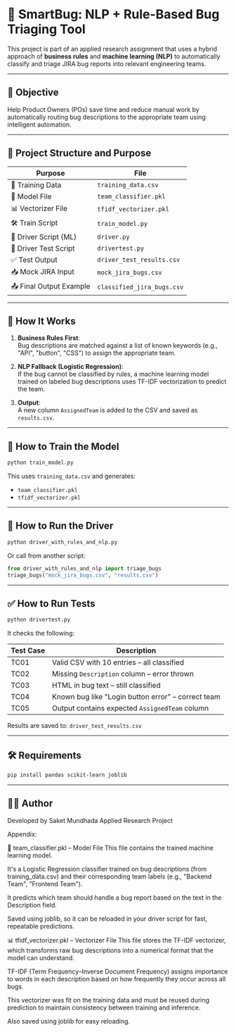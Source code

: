 # 🐞 SmartBug: NLP + Rule-Based Bug Triaging Tool

This project is part of an applied research assignment that uses a hybrid approach of **business rules** and **machine learning (NLP)** to automatically classify and triage JIRA bug reports into relevant engineering teams.

---

## 🎯 Objective

Help Product Owners (POs) save time and reduce manual work by automatically routing bug descriptions to the appropriate team using intelligent automation.

---

## 📁 Project Structure and Purpose

| Purpose                  | File                           |
|--------------------------|--------------------------------|
| 📄 Training Data         | `training_data.csv`            |
| 🧠 Model File            | `team_classifier.pkl`          |
| 📊 Vectorizer File       | `tfidf_vectorizer.pkl`         |
| 🛠 Train Script          | `train_model.py`               |
| 🚀 Driver Script (ML)    | `driver.py`                    |
| 🧪 Driver Test Script    | `drivertest.py`                |
| ✅ Test Output           | `driver_test_results.csv`      |
| 📥 Mock JIRA Input       | `mock_jira_bugs.csv`           |
| 📤 Final Output Example  | `classified_jira_bugs.csv`                  |

---

## 🧠 How It Works

1. **Business Rules First**:  
   Bug descriptions are matched against a list of known keywords (e.g., "API", "button", "CSS") to assign the appropriate team.

2. **NLP Fallback (Logistic Regression)**:  
   If the bug cannot be classified by rules, a machine learning model trained on labeled bug descriptions uses TF-IDF vectorization to predict the team.

3. **Output**:  
   A new column `AssignedTeam` is added to the CSV and saved as `results.csv`.

---

## 🔧 How to Train the Model

```bash
python train_model.py
```

This uses `training_data.csv` and generates:
- `team_classifier.pkl`
- `tfidf_vectorizer.pkl`

---

## 🚀 How to Run the Driver

```bash
python driver_with_rules_and_nlp.py
```

Or call from another script:

```python
from driver_with_rules_and_nlp import triage_bugs
triage_bugs("mock_jira_bugs.csv", "results.csv")
```

---

## ✅ How to Run Tests

```bash
python drivertest.py
```

It checks the following:

| Test Case | Description                                      |
|-----------|--------------------------------------------------|
| TC01      | Valid CSV with 10 entries – all classified       |
| TC02      | Missing `Description` column – error thrown      |
| TC03      | HTML in bug text – still classified              |
| TC04      | Known bug like "Login button error" – correct team |
| TC05      | Output contains expected `AssignedTeam` column   |

Results are saved to: `driver_test_results.csv`

---

## 🛠 Requirements

```bash
pip install pandas scikit-learn joblib
```

---

## 👨‍💻 Author

Developed by Saket Mundhada
Applied Research Project   


Appendix: 

🧠 team_classifier.pkl – Model File
This file contains the trained machine learning model.

It's a Logistic Regression classifier trained on bug descriptions (from training_data.csv) and their corresponding team labels (e.g., "Backend Team", "Frontend Team").

It predicts which team should handle a bug report based on the text in the Description field.

Saved using joblib, so it can be reloaded in your driver script for fast, repeatable predictions.

📊 tfidf_vectorizer.pkl – Vectorizer File
This file stores the TF-IDF vectorizer, which transforms raw bug descriptions into a numerical format that the model can understand.

TF-IDF (Term Frequency–Inverse Document Frequency) assigns importance to words in each description based on how frequently they occur across all bugs.

This vectorizer was fit on the training data and must be reused during prediction to maintain consistency between training and inference.

Also saved using joblib for easy reloading.
